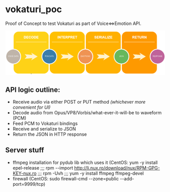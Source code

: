 # vokaturi_poc
Proof of Concept to test Vokaturi as part of Voice<=>Emotion API.

![Dataflow: Decode -> Interpret -> Serialize -> Return](https://raw.githubusercontent.com/Mew-www/vokaturi_poc/master/backend_dataflow.png)

## API logic outline:
* Receive audio via either POST or PUT method *(whichever more convenient for UI)*  
* Decode audio from Opus/VP8/Vorbis/what-ever-it-will-be to waveform (PCM)  
* Feed PCM to Vokaturi bindings  
* Receive and serialize to JSON  
* Return the JSON in HTTP response  

## Server stuff
* ffmpeg installation for pydub lib which uses it (CentOS: yum -y install epel-release ;;; rpm --import http://li.nux.ro/download/nux/RPM-GPG-KEY-nux.ro ;;; rpm -Uvh ;;; yum -y install ffmpeg ffmpeg-devel  
* firewall (CentOS: sudo firewall-cmd --zone=public --add-port=9999/tcp)  
